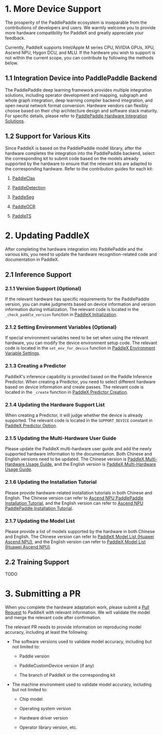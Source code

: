 # 1. More Device Support

The prosperity of the PaddlePaddle ecosystem is inseparable from the contributions of developers and users. We warmly welcome you to provide more hardware compatibility for PaddleX and greatly appreciate your feedback.

Currently, PaddleX supports Intel/Apple M series CPU, NVIDIA GPUs, XPU, Ascend NPU, Hygon DCU, and MLU. If the hardware you wish to support is not within the current scope, you can contribute by following the methods below.

## 1.1 Integration Device into PaddlePaddle Backend

The PaddlePaddle deep learning framework provides multiple integration solutions, including operator development and mapping, subgraph and whole graph integration, deep learning compiler backend integration, and open neural network format conversion. Hardware vendors can flexibly choose based on their chip architecture design and software stack maturity. For specific details, please refer to [PaddlePaddle Hardware Integration Solutions](https://www.paddlepaddle.org.cn/documentation/docs/en/develop/dev_guides/custom_device_docs/index_en.html).

## 1.2 Support for Various Kits

Since PaddleX is based on the PaddlePaddle model library, after the hardware completes the integration into the PaddlePaddle backend, select the corresponding kit to submit code based on the models already supported by the hardware to ensure that the relevant kits are adapted to the corresponding hardware. Refer to the contribution guides for each kit:

1. [PaddleClas](https://github.com/PaddlePaddle/PaddleClas/tree/develop)

2. [PaddleDetection](https://github.com/PaddlePaddle/PaddleDetection/tree/develop)

3. [PaddleSeg](https://github.com/PaddlePaddle/PaddleSeg/tree/develop)

4. [PaddleOCR](https://github.com/PaddlePaddle/PaddleOCR/tree/develop)

5. [PaddleTS](https://github.com/PaddlePaddle/PaddleTS/tree/develop)

# 2. Updating PaddleX

After completing the hardware integration into PaddlePaddle and the various kits, you need to update the hardware recognition-related code and documentation in PaddleX.

## 2.1 Inference Support

### 2.1.1 Version Support (Optional)

If the relevant hardware has specific requirements for the PaddlePaddle version, you can make judgments based on device information and version information during initialization. The relevant code is located in the `_check_paddle_version` function in [PaddleX Initialization](https://github.com/PaddlePaddle/PaddleX/blob/develop/paddlex/__init__.py).

### 2.1.2 Setting Environment Variables (Optional)

If special environment variables need to be set when using the relevant hardware, you can modify the device environment setup code. The relevant code is located in the `set_env_for_device` function in [PaddleX Environment Variable Settings](https://github.com/PaddlePaddle/PaddleX/blob/develop/paddlex/utils/device.py).

### 2.1.3 Creating a Predictor

PaddleX's inference capability is provided based on the Paddle Inference Predictor. When creating a Predictor, you need to select different hardware based on device information and create passes. The relevant code is located in the `_create` function in [PaddleX Predictor Creation](https://github.com/PaddlePaddle/PaddleX/blob/develop/paddlex/inference/components/paddle_predictor/predictor.py).

### 2.1.4 Updating the Hardware Support List

When creating a Predictor, it will judge whether the device is already supported. The relevant code is located in the `SUPPORT_DEVICE` constant in [PaddleX Predictor Option](https://github.com/PaddlePaddle/PaddleX/blob/develop/paddlex/inference/utils/pp_option.py).

### 2.1.5 Updating the Multi-Hardware User Guide

Please update the PaddleX multi-hardware user guide and add the newly supported hardware information to the documentation. Both Chinese and English versions need to be updated. The Chinese version is [PaddleX Multi-Hardware Usage Guide](https://github.com/PaddlePaddle/PaddleX/blob/develop/docs/other_devices_support/multi_devices_use_guide.md), and the English version is [PaddleX Multi-Hardware Usage Guide](https://github.com/PaddlePaddle/PaddleX/blob/develop/docs/other_devices_support/multi_devices_use_guide.en.md).

### 2.1.6 Updating the Installation Tutorial

Please provide hardware-related installation tutorials in both Chinese and English. The Chinese version can refer to [Ascend NPU PaddlePaddle Installation Tutorial](https://github.com/PaddlePaddle/PaddleX/blob/develop/docs/other_devices_support/paddlepaddle_install_NPU.md), and the English version can refer to [Ascend NPU PaddlePaddle Installation Tutorial](https://github.com/PaddlePaddle/PaddleX/blob/develop/docs/other_devices_support/paddlepaddle_install_NPU.en.md).

### 2.1.7 Updating the Model List

Please provide a list of models supported by the hardware in both Chinese and English. The Chinese version can refer to [PaddleX Model List (Huawei Ascend NPU)](https://github.com/PaddlePaddle/PaddleX/blob/develop/docs/support_list/model_list_npu.md), and the English version can refer to [PaddleX Model List (Huawei Ascend NPU)](https://github.com/PaddlePaddle/PaddleX/blob/develop/docs/support_list/model_list_npu.en.md).

## 2.2 Training Support

TODO

# 3. Submitting a PR

When you complete the hardware adaptation work, please submit a [Pull Request](https://github.com/PaddlePaddle/PaddleX/pulls) to PaddleX with relevant information. We will validate the model and merge the relevant code after confirmation.

The relevant PR needs to provide information on reproducing model accuracy, including at least the following:

* The software versions used to validate model accuracy, including but not limited to:

  * Paddle version

  * PaddleCustomDevice version (if any)

  * The branch of PaddleX or the corresponding kit

* The machine environment used to validate model accuracy, including but not limited to:

  * Chip model

  * Operating system version

  * Hardware driver version

  * Operator library version, etc.
